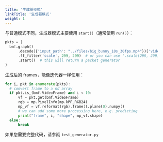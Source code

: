 ```yaml
---
title: '生成器模式'
linkTitle: '生成器模式'
weight: 1
---
```


与普通模式不同，生成器模式主要使用 ```start()```（通常使用 ```run()```）：

```python
pkts = (
  bmf.graph()
      .decode({'input_path': "../files/big_bunny_10s_30fps.mp4"})['video']
      .ff_filter('scale', 299, 299)  # or you can use '.scale(299, 299)'
      .start()  # this will return a packet generator
)
```

生成后的 frames，能像迭代器一样使用：

```python
for i, pkt in enumerate(pkts):
  # convert frame to a nd array
  if pkt.is_(bmf.VideoFrame) and i < 10:
      vf = pkt.get(bmf.VideoFrame)
      rgb = mp.PixelInfo(mp.kPF_RGB24)
      np_vf = vf.reformat(rgb).frame().plane(0).numpy()
      # we can add some more processing here, e.g. predicting
      print("frame", i, "shape", np_vf.shape)
  else:
      break
```

如果您需要完整代码，请参阅 `test_generator.py`
